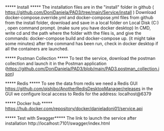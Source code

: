 ***** Install *****
The installation files are in the "install" folder in github ( https://github.com/DoniDaniela/PAD3/tree/main/Service/install ) 
Download docker-compose.override.yml and docker-compose.yml files from github from the install folder, download and save in a local folder on Local Disk (C:) , open command prompt. (make sure you have docker desktop)
In CMD, write cd and the path where the folder with the files is, and give the commands: docker-compose build and docker-compose up. (it might take some minutes) after the command has been run, check in docker desktop if all the containers are launched.

***** Postman Collection *****
To test the service, download the postman collection and launch it in the Postman application (https://github.com/DoniDaniela/PAD3/blob/main/PAD3.postman_collection.json)

***** Redis *****
To see the data from redis we need a Redis GUI
https://github.com/qishibo/AnotherRedisDesktopManager/releases
in the GUI we configure local access to Redis for the address: localhost@6379

***** Docker hub *****
https://hub.docker.com/repository/docker/danieladoni01/service.api

***** Test with Swagger*****
The link to launch the service after installation
http://localhost:7101/swagger/index.html

